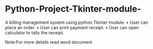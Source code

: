 # Python-Project-Tkinter-module-
A billing management system using python Tkinter module.
•	User can place an order.
•	User can print payment receipt.
•	User can open calculator to tally the receipt. 

Note:For more details read word document.
